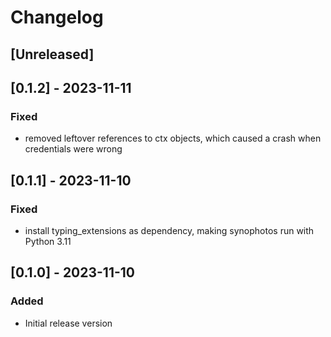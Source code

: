 
# Changelog

## [Unreleased]

## [0.1.2] - 2023-11-11

### Fixed

- removed leftover references to ctx objects, which caused a crash when credentials were wrong

## [0.1.1] - 2023-11-10

### Fixed

- install typing_extensions as dependency, making synophotos run with Python 3.11

## [0.1.0] - 2023-11-10

### Added

- Initial release version
